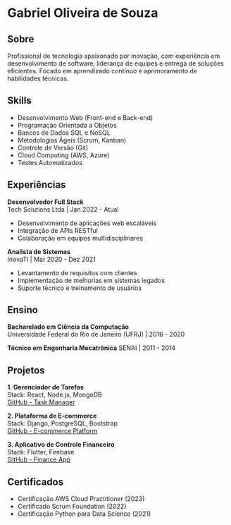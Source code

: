 # Gabriel Oliveira de Souza

## Sobre

Profissional de tecnologia apaixonado por inovação, com experiência em desenvolvimento de software, liderança de equipes e entrega de soluções eficientes. Focado em aprendizado contínuo e aprimoramento de habilidades técnicas.

## Skills

- Desenvolvimento Web (Front-end e Back-end)
- Programação Orientada a Objetos
- Bancos de Dados SQL e NoSQL
- Metodologias Ágeis (Scrum, Kanban)
- Controle de Versão (Git)
- Cloud Computing (AWS, Azure)
- Testes Automatizados

## Experiências

**Desenvolvedor Full Stack**  
Tech Solutions Ltda | Jan 2022 - Atual  
- Desenvolvimento de aplicações web escaláveis  
- Integração de APIs RESTful  
- Colaboração em equipes multidisciplinares

**Analista de Sistemas**  
InovaTI | Mar 2020 - Dez 2021  
- Levantamento de requisitos com clientes  
- Implementação de melhorias em sistemas legados  
- Suporte técnico e treinamento de usuários

## Ensino

**Bacharelado em Ciência da Computação**  
Universidade Federal do Rio de Janeiro (UFRJ) | 2016 - 2020

**Técnico em Engenharia Mecatrônica**
SENAI | 2011 - 2014

## Projetos

**1. Gerenciador de Tarefas**  
Stack: React, Node.js, MongoDB  
[GitHub - Task Manager](https://github.com/fakeuser/task-manager)

**2. Plataforma de E-commerce**  
Stack: Django, PostgreSQL, Bootstrap  
[GitHub - E-commerce Platform](https://github.com/fakeuser/ecommerce-platform)

**3. Aplicativo de Controle Financeiro**  
Stack: Flutter, Firebase  
[GitHub - Finance App](https://github.com/fakeuser/finance-app)

## Certificados

- Certificação AWS Cloud Practitioner (2023)
- Certificado Scrum Foundation (2022)
- Certificação Python para Data Science (2021)
